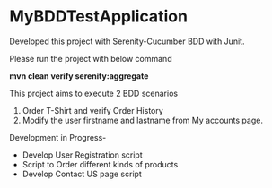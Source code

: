 # MyBDDTestApplication

Developed this project with Serenity-Cucumber BDD with Junit. 

Please run the project with below command

**mvn clean verify serenity:aggregate**

This project aims to execute 2 BDD scenarios 
1. Order T-Shirt and verify Order History
2. Modify the user firstname and lastname from My accounts page.

Development in Progress-
- Develop User Registration  script
- Script to Order different kinds of products
- Develop Contact US page script

